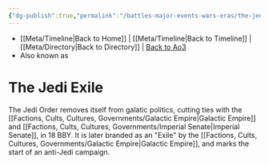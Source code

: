 ```yaml
---
{"dg-publish":true,"permalink":"/battles-major-events-wars-eras/the-jedi-exile/","dgHomeLink":false}
---
```


- [[Meta/Timeline\|Back to Home]] | [[Meta/Timeline\|Back to Timeline]] | [[Meta/Directory\|Back to Directory]] | [Back to Ao3](https://archiveofourown.org/works/19334440/chapters/45992584)
- Also known as

# The Jedi Exile
The Jedi Order removes itself from galatic politics, cutting ties with the [[Factions, Cults, Cultures, Governments/Galactic Empire\|Galactic Empire]] and [[Factions, Cults, Cultures, Governments/Imperial Senate\|Imperial Senate]], in 18 BBY. It is later branded as an "Exile" by the [[Factions, Cults, Cultures, Governments/Galactic Empire\|Galactic Empire]], and marks the start of an anti-Jedi campaign. 